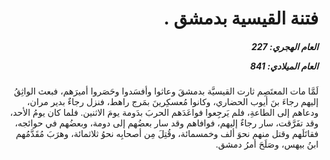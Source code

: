 <h1 dir="rtl">فتنة القيسية بدمشق .</h1>

<h5 dir="rtl">العام الهجري:  227

العام الميلادي: 841

</h5>

<p dir="rtl">لَمَّا مات المعتَصِم ثارت القيسيَّة بدمشقَ وعاثوا وأفسَدوا وحَصَروا أميرَهم، فبعث الواثِقُ إليهم رجاءَ بنَ أيوب الحضاري، وكانوا مُعسكِرينَ بمَرج راهط، فنزل رجاءٌ بدير مران، ودعاهم إلى الطاعةِ، فلم يَرجِعوا فواعَدَهم الحربَ بدَومة يومَ الاثنين. فلما كان يومُ الأحد، وقد تفَرَّقت، سار رجاءٌ إليهم، فوافاهم وقد سار بعضُهم إلى دومة، وبعضُهم في حوائجه، فقاتَلَهم وقتل منهم نحوَ ألف وخمسمائة، وقُتِلَ مِن أصحابِه نحوُ ثلاثمائة، وهرَبَ مُقَدَّمُهم ابنُ بيهس، وصَلَحَ أمرُ دمشق.</p></br>
